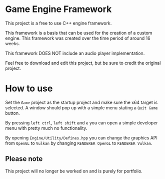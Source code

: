 # Game Engine Framework 

This project is a free to use C++ engine framework.

This framework is a basis that can be used for the creation of a custom engine.
This framework was created over the time period of around 16 weeks.

This framework DOES NOT include an audio player implementation.

Feel free to download and edit this project, but be sure to credit the original project.

# How to use
Set the `Game` project as the startup project and make sure the x64 target is selected.
A window should pop up with a simple menu stating a `Quit Game` button.

By pressing `left ctrl`, `left shift` and `e` you can open a simple developer menu with pretty much no functionality.

By opening `Engine/Utility/Defines.hpp` you can change the graphics API from `OpenGL` to `Vulkan` by changing `RENDERER OpenGL` to `RENDERER Vulkan`.

## Please note
This project will no longer be worked on and is purely for portfolio.
